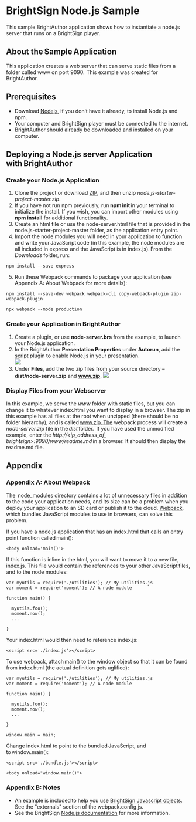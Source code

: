 # BrightSign Node.js Sample
This sample BrightAuthor application shows how to instantiate a node.js server that runs on a BrightSign player.

## About the Sample Application  

This application creates a web server that can serve static files from a folder called www on port 9090.  This example was created for BrightAuthor. 

 
## Prerequisites 

* Download [Nodejs](https://nodejs.org/en/download), if you don’t have it already, to install Node.js and npm. 
* Your computer and BrightSign player must be connected to the internet. 
* BrightAuthor should already be downloaded and installed on your computer. 


## Deploying a Node.js server Application with BrightAuthor 

### Create your Node.js Application  
1. Clone the project or download [ZIP](http://www.github.com/brightsign/node.js-starter-project/archive/master.zip), and then unzip *node.js-starter-project-master.zip*. 
2. If you have not run npm previously, run **npm init** in your terminal to initialize the install. If you wish, you can import other modules using **npm install** for additional functionality. 
3. Create an html file or use the node-server.html file that is provided in the node.js-starter-project-master folder, as the application entry point.  
4. Import the node modules you will need in your application to function and write your JavaScript code (in this example, the node modules are all included in express and the JavaScript is in index.js). From the *Downloads* folder, run:
``` 
npm install --save express  
```
5. Run these Webpack commands to package your application (see Appendix A: About Webpack for more details):   
``` 
npm install --save-dev webpack webpack-cli copy-webpack-plugin zip-webpack-plugin  

npx webpack --mode production 
```
### Create your Application in BrightAuthor 
1. Create a plugin, or use **node-server.brs** from the example, to launch your Node.js application. 
2. In the BrightAuthor **Presentation Properties** under **Autorun**, add the script plugin to enable Node.js in your presentation.  
![](https://github.com/stmulq/node.js-starter-project/blob/Documentation_updates/PresentProperties1.png)
3. Under **Files**, add the two zip files from your source directory – **dist/node-server.zip** and **www.zip**. 
![](https://github.com/stmulq/node.js-starter-project/blob/Documentation_updates/PresentProperties2.png)

### Display Files from your Webserver  
In this example, we serve the *www* folder with static files, but you can change it to whatever index.html you want to display in a browser. The zip in this example has all files at the root when unzipped (there should be no folder hierarchy), and is called www.zip. The webpack process will create a *node-server.zip* file in the *dist* folder.  
If you have used the unmodified example, enter the *http://<ip_address_of_ brightsign>:9090/www/readme.md* in a browser. It should then display the readme.md file.   

## Appendix
### Appendix A: About Webpack 
The  node_modules directory contains a lot of unnecessary files in addition to the code your application needs, and its size can be a problem when you deploy your application to an SD card or publish it to the cloud. [Webpack](https://webpack.js.org), which bundles JavaScript modules to use in browsers, can solve this problem. 

If you have a node.js application that has an index.html that calls an entry point function called main():  
``` 
<body onload='main()'>  
```
If this function is inline in the html, you will want to move it to a new file, index.js. This file would contain the references to your other JavaScript files, and to the node modules:  
``` 
var myutils = require('./utilities'); // My utilities.js  
var moment = require('moment'); // A node module     

function main() {    

  myutils.foo();  
  moment.now();  
  ...  

}  
```
Your index.html would then need to reference index.js:  
``` 
<script src='./index.js'></script> 
```
To use webpack, attach main() to the window object so that it can be found from index.html (the actual definition gets uglified):  
``` 
var myutils = require('./utilities'); // My utilities.js  
var moment = require('moment'); // A node module    

function main() {  

  myutils.foo();  
  moment.now();  
  ...  

}  

window.main = main;  
```
Change index.html to point to the bundled JavaScript, and to window.main():  
``` 
<script src='./bundle.js'></script>  

<body onload="window.main()">  
```
### Appendix B: Notes 
* An example is included to help you use [BrightSign Javascript objects](http://docs.brightsign.biz/display/DOC/JavaScript+API). See the "externals" section of the webpack.config.js.
* See the BrightSign [Node.js documentation](http://docs.brightsign.biz/display/DOC/Node.js) for more information.


